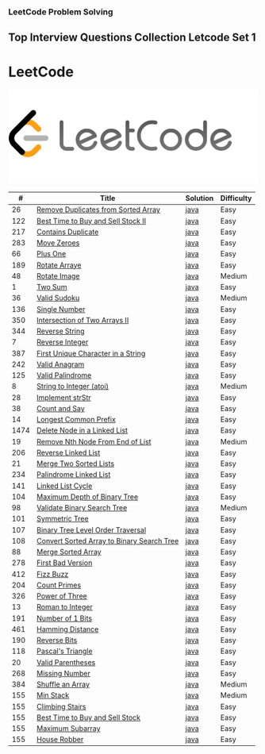 ### LeetCode Problem Solving
Top Interview Questions Collection Letcode  Set 1
-------- 
LeetCode
======== 
<img src='https://github.com/Ahmedsafwat101/Top_Interview_Questions_Set1/blob/master/1_gBkMCGTAdSk4tu17SCa7RQ.png' title='Problem Solving' width='' alt='Problem Solving' />


| # | Title | Solution | Difficulty |
|---| ----- | -------- | ---------- |
|26|[Remove Duplicates from Sorted Array](https://leetcode.com/problems/remove-duplicates-from-sorted-array/)| [java](https://github.com/Ahmedsafwat101/Top_Interview_Questions_Set1/blob/master/Arrays/RemoveDuplicates.java)|Easy|
|122|[Best Time to Buy and Sell Stock II]( https://leetcode.com/problems/best-time-to-buy-and-sell-stock-ii/)| [java](https://github.com/Ahmedsafwat101/Top_Interview_Questions_Set1/blob/master/Arrays/BestTimeBuySell.java)|Easy|
|217|[Contains Duplicate](https://leetcode.com/problems/contains-duplicate/)| [java](https://github.com/Ahmedsafwat101/Top_Interview_Questions_Set1/blob/master/Arrays/ContainsDuplicate.java)|Easy|
|283|[Move Zeroes](https://leetcode.com/problems/move-zeroes/)| [java](https://github.com/Ahmedsafwat101/Top_Interview_Questions_Set1/blob/master/Arrays/MoveZeroes.java)|Easy|
|66|[Plus One](https://leetcode.com/problems/plus-one/)| [java](https://github.com/Ahmedsafwat101/Top_Interview_Questions_Set1/blob/master/Arrays/PlusOne.java)|Easy|
|189|[Rotate Arraye](https://leetcode.com/problems/rotate-array/)| [java](https://github.com/Ahmedsafwat101/Top_Interview_Questions_Set1/blob/master/Arrays/RotateArray.java)|Easy|
|48|[Rotate Image](https://leetcode.com/problems/rotate-image/)| [java](https://github.com/Ahmedsafwat101/Top_Interview_Questions_Set1/blob/master/Arrays/RotateImage.java)|Medium|
|1|[Two Sum](https://leetcode.com/problems/two-sum/)| [java](https://github.com/Ahmedsafwat101/Top_Interview_Questions_Set1/blob/master/Arrays/TwoSum.java)|Easy|
|36|[Valid Sudoku](https://leetcode.com/problems/valid-sudoku/)| [java](https://github.com/Ahmedsafwat101/Top_Interview_Questions_Set1/blob/master/Arrays/ValidSudoku.java)|Medium|
|136|[Single Number](https://leetcode.com/problems/single-number/)| [java](https://github.com/Ahmedsafwat101/Top_Interview_Questions_Set1/blob/master/Arrays/SingleNumber.java)|Easy|
|350|[Intersection of Two Arrays II](https://leetcode.com/problems/intersection-of-two-arrays-ii/)| [java](https://github.com/Ahmedsafwat101/Top_Interview_Questions_Set1/blob/master/Arrays/IntersectionTwoArraysII.java)|Easy|
|344|[Reverse String](https://leetcode.com/problems/reverse-string/)| [java](https://github.com/Ahmedsafwat101/Top_Interview_Questions_Set1/blob/master/Strings/ReverseString.java)|Easy|
|7|[Reverse Integer](https://leetcode.com/problems/reverse-integer/)| [java](https://github.com/Ahmedsafwat101/Top_Interview_Questions_Set1/blob/master/Strings/ReverseInteger.java)|Easy|
|387|[ First Unique Character in a String](https://leetcode.com/problems/first-unique-character-in-a-string/)| [java](https://github.com/Ahmedsafwat101/Top_Interview_Questions_Set1/blob/master/Strings/FirstUniqueCharacter.java)|Easy|
|242|[ Valid Anagram](https://leetcode.com/problems/valid-anagram/)| [java](https://github.com/Ahmedsafwat101/Top_Interview_Questions_Set1/blob/master/Strings/ValidAnagram.java)|Easy|
|125|[Valid Palindrome](https://leetcode.com/problems/valid-palindrome/)| [java](https://github.com/Ahmedsafwat101/Top_Interview_Questions_Set1/blob/master/Strings/ValidPalindrome.java)|Easy|
|8|[String to Integer (atoi)](https://leetcode.com/problems/string-to-integer-atoi/)| [java](https://github.com/Ahmedsafwat101/Top_Interview_Questions_Set1/blob/master/Strings/Atoi.java)|Medium|
|28|[Implement strStr](https://leetcode.com/problems/implement-strstr/)| [java](https://github.com/Ahmedsafwat101/Top_Interview_Questions_Set1/blob/master/Strings/mplementstrStr.java)|Easy|
|38|[Count and Say](https://leetcode.com/problems/count-and-say/)| [java](https://github.com/Ahmedsafwat101/Top_Interview_Questions_Set1/blob/master/Strings/CountAndSay.java)|Easy|
|14|[Longest Common Prefix](https://leetcode.com/problems/longest-common-prefix/)| [java](https://github.com/Ahmedsafwat101/Top_Interview_Questions_Set1/blob/master/Strings/LongestCommonPrefix.java)|Easy|
|1474|[Delete Node in a Linked List](https://leetcode.com/explore/interview/card/top-interview-questions-easy/93/linked-list/553/)| [java](https://github.com/Ahmedsafwat101/Top_Interview_Questions_Set1/blob/master/LinkedList/DeleteNode.java)|Easy|
|19|[Remove Nth Node From End of List](https://leetcode.com/explore/interview/card/top-interview-questions-easy/93/linked-list/603/)| [java](https://github.com/Ahmedsafwat101/Top_Interview_Questions_Set1/blob/master/LinkedList/RemoveNthNode.java)|Medium|
|206|[Reverse Linked List](https://leetcode.com/explore/interview/card/top-interview-questions-easy/93/linked-list/560/)| [java](https://github.com/Ahmedsafwat101/Top_Interview_Questions_Set1/blob/master/LinkedList/ReverseLinkedList.java)|Easy|
|21|[Merge Two Sorted Lists](https://leetcode.com/explore/interview/card/top-interview-questions-easy/93/linked-list/771/)| [java](https://github.com/Ahmedsafwat101/Top_Interview_Questions_Set1/blob/master/LinkedList/MergeTwoSortedLists.java)|Easy|
|234|[Palindrome Linked List](https://leetcode.com/explore/interview/card/top-interview-questions-easy/93/linked-list/772/)| [java](https://github.com/Ahmedsafwat101/Top_Interview_Questions_Set1/blob/master/LinkedList/PalindromeLinkedList.java)|Easy|
|141|[Linked List Cycle](https://leetcode.com/explore/interview/card/top-interview-questions-easy/93/linked-list/773/)| [java](https://github.com/Ahmedsafwat101/Top_Interview_Questions_Set1/blob/master/LinkedList/LinkedListCycle.java)|Easy|
|104|[Maximum Depth of Binary Tree](https://leetcode.com/explore/interview/card/top-interview-questions-easy/94/trees/555/)| [java](https://github.com/Ahmedsafwat101/Top_Interview_Questions_Set1/blob/master/Trees/MaximumDepthOfBinaryTree.java)|Easy|
|98|[Validate Binary Search Tree](https://leetcode.com/explore/interview/card/top-interview-questions-easy/94/trees/625/)| [java](https://github.com/Ahmedsafwat101/Top_Interview_Questions_Set1/blob/master/Trees/ValidateBinarySearchTree.java)|Medium|
|101|[Symmetric Tree](https://leetcode.com/explore/interview/card/top-interview-questions-easy/94/trees/627/)| [java](https://github.com/Ahmedsafwat101/Top_Interview_Questions_Set1/blob/master/Trees/SymmetricTree.java)|Easy|
|107|[Binary Tree Level Order Traversal](https://leetcode.com/explore/interview/card/top-interview-questions-easy/94/trees/628/)| [java](https://github.com/Ahmedsafwat101/Top_Interview_Questions_Set1/blob/master/Trees/BinaryTreeLevelOrderTraversal.java)|Easy|
|108|[Convert Sorted Array to Binary Search Tree](https://leetcode.com/explore/interview/card/top-interview-questions-easy/94/trees/631/)| [java](https://github.com/Ahmedsafwat101/Top_Interview_Questions_Set1/blob/master/Trees/ConvertSortedArrayBinarySearchTree.java)|Easy|
|88|[Merge Sorted Array](https://leetcode.com/explore/interview/card/top-interview-questions-easy/96/sorting-and-searching/587/)| [java](https://github.com/Ahmedsafwat101/Top_Interview_Questions_Set1/blob/master/SortingAndSearching/MergeSortedArray.java)|Easy|
|278|[First Bad Version](https://leetcode.com/explore/interview/card/top-interview-questions-easy/96/sorting-and-searching/774/)| [java](https://github.com/Ahmedsafwat101/Top_Interview_Questions_Set1/blob/master/SortingAndSearching/FirstBadVersion.java)|Easy|
|412|[Fizz Buzz](https://leetcode.com/explore/interview/card/top-interview-questions-easy/102/math/743/)| [java](https://github.com/Ahmedsafwat101/Top_Interview_Questions_Set1/blob/master/Math/FizzBuzz.java)|Easy|
|204|[Count Primes](https://leetcode.com/explore/interview/card/top-interview-questions-easy/102/math/744/)| [java](https://github.com/Ahmedsafwat101/Top_Interview_Questions_Set1/blob/master/Math/CountPrimes.java)|Easy|
|326|[Power of Three](https://leetcode.com/explore/interview/card/top-interview-questions-easy/102/math/745/)| [java](https://github.com/Ahmedsafwat101/Top_Interview_Questions_Set1/blob/master/Math/PowerThree.java)|Easy|
|13|[Roman to Integer](https://leetcode.com/explore/interview/card/top-interview-questions-easy/102/math/878/)| [java](https://github.com/Ahmedsafwat101/Top_Interview_Questions_Set1/blob/master/Math/RomanToInteger.java)|Easy|
|191|[Number of 1 Bits](https://leetcode.com/explore/interview/card/top-interview-questions-easy/99/others/565/)| [java](https://github.com/Ahmedsafwat101/Top_Interview_Questions_Set1/blob/master/Others/Number1Bits.java)|Easy|
|461|[Hamming Distance](https://leetcode.com/explore/interview/card/top-interview-questions-easy/99/others/762/)| [java](https://github.com/Ahmedsafwat101/Top_Interview_Questions_Set1/blob/master/Others/HammingDistance.java)|Easy|
|190|[Reverse Bits](https://leetcode.com/explore/interview/card/top-interview-questions-easy/99/others/648/)| [java](https://github.com/Ahmedsafwat101/Top_Interview_Questions_Set1/blob/master/Others/ReverseBits.java)|Easy|
|118|[Pascal's Triangle](https://leetcode.com/explore/interview/card/top-interview-questions-easy/99/others/601/)| [java](https://github.com/Ahmedsafwat101/Top_Interview_Questions_Set1/blob/master/Others/PascalsTriangle.java)|Easy|
|20|[Valid Parentheses](https://leetcode.com/explore/interview/card/top-interview-questions-easy/99/others/721/)| [java](https://github.com/Ahmedsafwat101/Top_Interview_Questions_Set1/blob/master/Others/ValidParentheses.java)|Easy|
|268|[Missing Number](https://leetcode.com/explore/interview/card/top-interview-questions-easy/99/others/722/)| [java](https://github.com/Ahmedsafwat101/Top_Interview_Questions_Set1/blob/master/Others/MissingNumber.java)|Easy|
|384|[Shuffle an Array](https://leetcode.com/explore/interview/card/top-interview-questions-easy/98/design/670/)| [java](https://github.com/Ahmedsafwat101/Top_Interview_Questions_Set1/blob/master/Design/ShuffleArray.java)|Medium|
|155|[Min Stack](https://leetcode.com/explore/interview/card/top-interview-questions-easy/98/design/562/)| [java](https://github.com/Ahmedsafwat101/Top_Interview_Questions_Set1/blob/master/Design/MinStack.java)|Medium|
|155|[Climbing Stairs](https://leetcode.com/explore/interview/card/top-interview-questions-easy/97/dynamic-programming/569/)| [java](https://github.com/Ahmedsafwat101/Top_Interview_Questions_Set1/blob/master/DynamicProgramming/ClimbingStairs.java)|Easy|
|155|[Best Time to Buy and Sell Stock](https://leetcode.com/explore/interview/card/top-interview-questions-easy/97/dynamic-programming/572/)| [java](https://github.com/Ahmedsafwat101/Top_Interview_Questions_Set1/blob/master/DynamicProgramming/BestTimeToBuySellStock.java)|Easy|
|155|[Maximum Subarray](https://leetcode.com/explore/interview/card/top-interview-questions-easy/97/dynamic-programming/566/)| [java](https://github.com/Ahmedsafwat101/Top_Interview_Questions_Set1/blob/master/DynamicProgramming/MaxSubArray.java)|Easy|
|155|[House Robber](https://leetcode.com/explore/interview/card/top-interview-questions-easy/97/dynamic-programming/576/)| [java](https://github.com/Ahmedsafwat101/Top_Interview_Questions_Set1/blob/master/DynamicProgramming/HouseRobber.java)|Easy|












